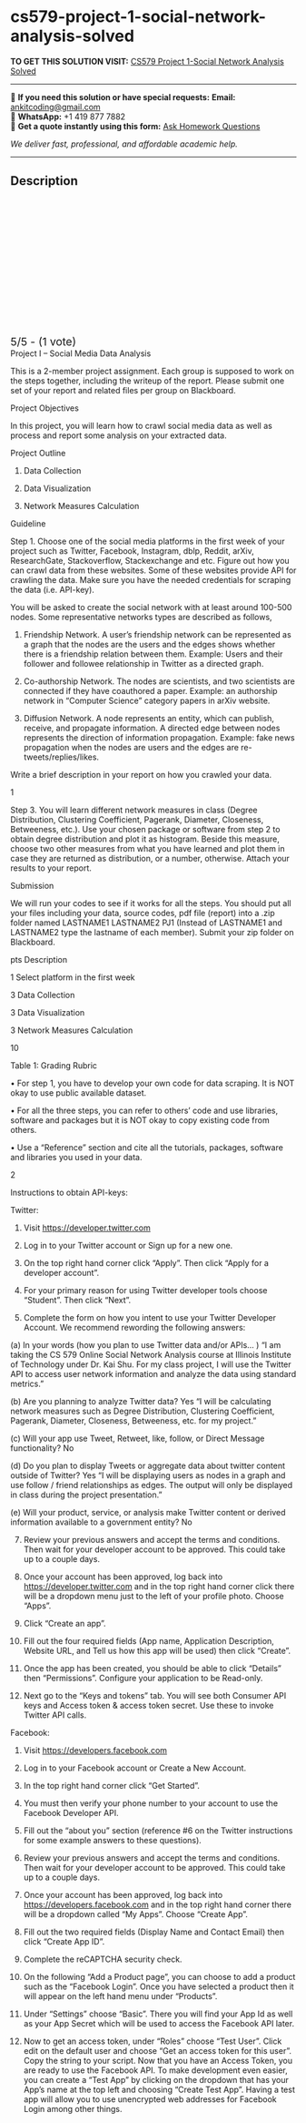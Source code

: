 # cs579-project-1-social-network-analysis-solved
**TO GET THIS SOLUTION VISIT:** [CS579 Project 1-Social Network Analysis Solved](https://www.ankitcodinghub.com/product/cs-579-online-social-network-analysis-solved-2/)


---

📩 **If you need this solution or have special requests:** **Email:** ankitcoding@gmail.com  
📱 **WhatsApp:** +1 419 877 7882  
📄 **Get a quote instantly using this form:** [Ask Homework Questions](https://www.ankitcodinghub.com/services/ask-homework-questions/)

*We deliver fast, professional, and affordable academic help.*

---

<h2>Description</h2>



<div class="kk-star-ratings kksr-auto kksr-align-center kksr-valign-top" data-payload="{&quot;align&quot;:&quot;center&quot;,&quot;id&quot;:&quot;122360&quot;,&quot;slug&quot;:&quot;default&quot;,&quot;valign&quot;:&quot;top&quot;,&quot;ignore&quot;:&quot;&quot;,&quot;reference&quot;:&quot;auto&quot;,&quot;class&quot;:&quot;&quot;,&quot;count&quot;:&quot;1&quot;,&quot;legendonly&quot;:&quot;&quot;,&quot;readonly&quot;:&quot;&quot;,&quot;score&quot;:&quot;5&quot;,&quot;starsonly&quot;:&quot;&quot;,&quot;best&quot;:&quot;5&quot;,&quot;gap&quot;:&quot;4&quot;,&quot;greet&quot;:&quot;Rate this product&quot;,&quot;legend&quot;:&quot;5\/5 - (1 vote)&quot;,&quot;size&quot;:&quot;24&quot;,&quot;title&quot;:&quot;CS579 Project 1-Social Network Analysis Solved&quot;,&quot;width&quot;:&quot;138&quot;,&quot;_legend&quot;:&quot;{score}\/{best} - ({count} {votes})&quot;,&quot;font_factor&quot;:&quot;1.25&quot;}">

<div class="kksr-stars">

<div class="kksr-stars-inactive">
            <div class="kksr-star" data-star="1" style="padding-right: 4px">


<div class="kksr-icon" style="width: 24px; height: 24px;"></div>
        </div>
            <div class="kksr-star" data-star="2" style="padding-right: 4px">


<div class="kksr-icon" style="width: 24px; height: 24px;"></div>
        </div>
            <div class="kksr-star" data-star="3" style="padding-right: 4px">


<div class="kksr-icon" style="width: 24px; height: 24px;"></div>
        </div>
            <div class="kksr-star" data-star="4" style="padding-right: 4px">


<div class="kksr-icon" style="width: 24px; height: 24px;"></div>
        </div>
            <div class="kksr-star" data-star="5" style="padding-right: 4px">


<div class="kksr-icon" style="width: 24px; height: 24px;"></div>
        </div>
    </div>

<div class="kksr-stars-active" style="width: 138px;">
            <div class="kksr-star" style="padding-right: 4px">


<div class="kksr-icon" style="width: 24px; height: 24px;"></div>
        </div>
            <div class="kksr-star" style="padding-right: 4px">


<div class="kksr-icon" style="width: 24px; height: 24px;"></div>
        </div>
            <div class="kksr-star" style="padding-right: 4px">


<div class="kksr-icon" style="width: 24px; height: 24px;"></div>
        </div>
            <div class="kksr-star" style="padding-right: 4px">


<div class="kksr-icon" style="width: 24px; height: 24px;"></div>
        </div>
            <div class="kksr-star" style="padding-right: 4px">


<div class="kksr-icon" style="width: 24px; height: 24px;"></div>
        </div>
    </div>
</div>


<div class="kksr-legend" style="font-size: 19.2px;">
            5/5 - (1 vote)    </div>
    </div>
Project I – Social Media Data Analysis

This is a 2-member project assignment. Each group is supposed to work on the steps together, including the writeup of the report. Please submit one set of your report and related files per group on Blackboard.

Project Objectives

In this project, you will learn how to crawl social media data as well as process and report some analysis on your extracted data.

Project Outline

1. Data Collection

2. Data Visualization

3. Network Measures Calculation

Guideline

Step 1. Choose one of the social media platforms in the first week of your project such as Twitter, Facebook, Instagram, dblp, Reddit, arXiv, ResearchGate, Stackoverflow, Stackexchange and etc. Figure out how you can crawl data from these websites. Some of these websites provide API for crawling the data. Make sure you have the needed credentials for scraping the data (i.e. API-key).

You will be asked to create the social network with at least around 100-500 nodes. Some representative networks types are described as follows,

1. Friendship Network. A user’s friendship network can be represented as a graph that the nodes are the users and the edges shows whether there is a friendship relation between them. Example: Users and their follower and followee relationship in Twitter as a directed graph.

2. Co-authorship Network. The nodes are scientists, and two scientists are connected if they have coauthored a paper. Example: an authorship network in “Computer Science” category papers in arXiv website.

3. Diffusion Network. A node represents an entity, which can publish, receive, and propagate information. A directed edge between nodes represents the direction of information propagation. Example: fake news propagation when the nodes are users and the edges are re-tweets/replies/likes.

Write a brief description in your report on how you crawled your data.

1

Step 3. You will learn different network measures in class (Degree Distribution, Clustering Coefficient, Pagerank, Diameter, Closeness, Betweeness, etc.). Use your chosen package or software from step 2 to obtain degree distribution and plot it as histogram. Beside this measure, choose two other measures from what you have learned and plot them in case they are returned as distribution, or a number, otherwise. Attach your results to your report.

Submission

We will run your codes to see if it works for all the steps. You should put all your files including your data, source codes, pdf file (report) into a .zip folder named LASTNAME1 LASTNAME2 PJ1 (Instead of LASTNAME1 and LASTNAME2 type the lastname of each member). Submit your zip folder on Blackboard.

pts Description

1 Select platform in the first week

3 Data Collection

3 Data Visualization

3 Network Measures Calculation

10

Table 1: Grading Rubric

• For step 1, you have to develop your own code for data scraping. It is NOT okay to use public available dataset.

• For all the three steps, you can refer to others’ code and use libraries, software and packages but it is NOT okay to copy existing code from others.

• Use a “Reference” section and cite all the tutorials, packages, software and libraries you used in your data.

2

Instructions to obtain API-keys:

Twitter:

1. Visit https://developer.twitter.com

2. Log in to your Twitter account or Sign up for a new one.

3. On the top right hand corner click “Apply”. Then click “Apply for a developer account”.

4. For your primary reason for using Twitter developer tools choose “Student”. Then click “Next”.

6. Complete the form on how you intent to use your Twitter Developer Account. We recommend rewording the following answers:

(a) In your words (how you plan to use Twitter data and/or APIs… ) “I am taking the CS 579 Online Social Network Analysis course at Illinois Institute of Technology under Dr. Kai Shu. For my class project, I will use the Twitter API to access user network information and analyze the data using standard metrics.”

(b) Are you planning to analyze Twitter data? Yes “I will be calculating network measures such as Degree Distribution, Clustering Coefficient, Pagerank, Diameter, Closeness, Betweeness, etc. for my project.”

(c) Will your app use Tweet, Retweet, like, follow, or Direct Message functionality? No

(d) Do you plan to display Tweets or aggregate data about twitter content outside of Twitter? Yes “I will be displaying users as nodes in a graph and use follow / friend relationships as edges. The output will only be displayed in class during the project presentation.”

(e) Will your product, service, or analysis make Twitter content or derived information available to a government entity? No

7. Review your previous answers and accept the terms and conditions. Then wait for your developer account to be approved. This could take up to a couple days.

8. Once your account has been approved, log back into https://developer.twitter.com and in the top right hand corner click there will be a dropdown menu just to the left of your profile photo. Choose “Apps”.

9. Click “Create an app”.

10. Fill out the four required fields (App name, Application Description, Website URL, and Tell us how this app will be used) then click “Create”.

11. Once the app has been created, you should be able to click “Details” then “Permissions”. Configure your application to be Read-only.

12. Next go to the “Keys and tokens” tab. You will see both Consumer API keys and Access token &amp; access token secret. Use these to invoke Twitter API calls.

Facebook:

1. Visit https://developers.facebook.com

2. Log in to your Facebook account or Create a New Account.

3. In the top right hand corner click “Get Started”.

4. You must then verify your phone number to your account to use the Facebook Developer API.

5. Fill out the “about you” section (reference #6 on the Twitter instructions for some example answers to these questions).

6. Review your previous answers and accept the terms and conditions. Then wait for your developer account to be approved. This could take up to a couple days.

7. Once your account has been approved, log back into https://developers.facebook.com and in the top right hand corner there will be a dropdown called “My Apps”. Choose “Create App”.

8. Fill out the two required fields (Display Name and Contact Email) then click “Create App ID”.

9. Complete the reCAPTCHA security check.

10. On the following “Add a Product page”, you can choose to add a product such as the “Facebook Login”. Once you have selected a product then it will appear on the left hand menu under “Products”.

11. Under “Settings” choose “Basic”. There you will find your App Id as well as your App Secret which will be used to access the Facebook API later.

12. Now to get an access token, under “Roles” choose “Test User”. Click edit on the default user and choose “Get an access token for this user”. Copy the string to your script. Now that you have an Access Token, you are ready to use the Facebook API. To make development even easier, you can create a “Test App” by clicking on the dropdown that has your App’s name at the top left and choosing “Create Test App”. Having a test app will allow you to use unencrypted web addresses for Facebook Login among other things.

